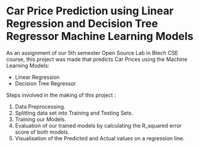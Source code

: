 # Car Price Prediction using Linear Regression and Decision Tree Regressor Machine Learning Models
As an assignment of our 5th semester Open Source Lab in Btech CSE course, this project was made that predicts Car Prices using the Machine Learning Models:

- Linear Regression
- Decision Tree Regressor

Steps involved in the making of this project :

1. Data Preprocessing.
2. Splitting data set into Training and Testing Sets.
3. Training our Models.
4. Evaluation of our trained models by calculating the R_squared error score of both models.
5. Visualisation of the Predicted and Actual values on a regression line. 
